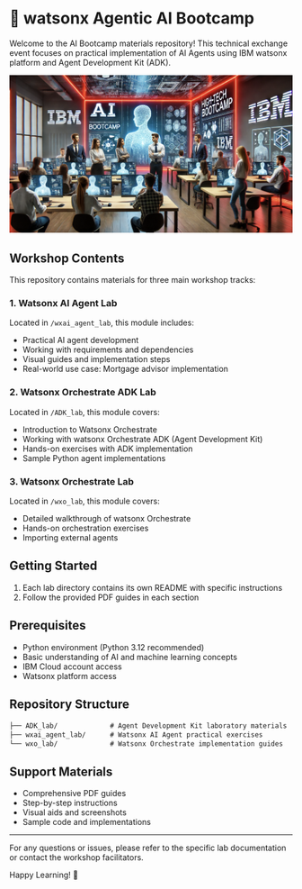 # 🤖 watsonx Agentic AI Bootcamp

Welcome to the AI Bootcamp materials repository! This technical exchange event focuses on practical implementation of AI Agents using IBM watsonx platform and Agent Development Kit (ADK).

![Image title](/instructors.png)


## Workshop Contents

This repository contains materials for three main workshop tracks:


### 1. Watsonx AI Agent Lab
Located in `/wxai_agent_lab`, this module includes:
- Practical AI agent development
- Working with requirements and dependencies
- Visual guides and implementation steps
- Real-world use case: Mortgage advisor implementation

### 2. Watsonx Orchestrate ADK Lab
Located in `/ADK_lab`, this module covers:
- Introduction to Watsonx Orchestrate
- Working with watsonx Orchestrate ADK (Agent Development Kit)
- Hands-on exercises with ADK implementation
- Sample Python agent implementations


### 3. Watsonx Orchestrate Lab
Located in `/wxo_lab`, this module covers:
- Detailed walkthrough of watsonx Orchestrate
- Hands-on orchestration exercises
- Importing external agents

## Getting Started

1. Each lab directory contains its own README with specific instructions
2. Follow the provided PDF guides in each section

## Prerequisites

- Python environment (Python 3.12 recommended)
- Basic understanding of AI and machine learning concepts
- IBM Cloud account access
- Watsonx platform access

## Repository Structure

```
├── ADK_lab/             # Agent Development Kit laboratory materials
├── wxai_agent_lab/      # Watsonx AI Agent practical exercises
└── wxo_lab/             # Watsonx Orchestrate implementation guides
```

## Support Materials

- Comprehensive PDF guides
- Step-by-step instructions
- Visual aids and screenshots
- Sample code and implementations

---

For any questions or issues, please refer to the specific lab documentation or contact the workshop facilitators.

Happy Learning! 🚀